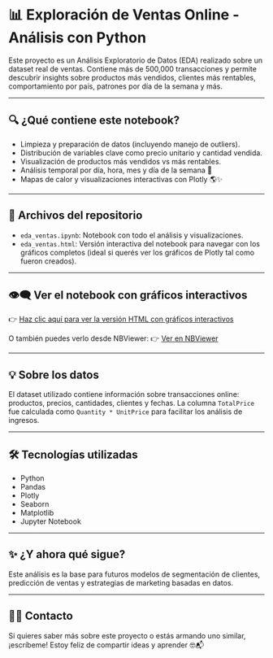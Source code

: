 # 📊 Exploración de Ventas Online - Análisis con Python

Este proyecto es un Análisis Exploratorio de Datos (EDA) realizado sobre un dataset real de ventas. Contiene más de 500,000 transacciones y permite descubrir insights sobre productos más vendidos, clientes más rentables, comportamiento por país, patrones por día de la semana y más.

---

## 🔍 ¿Qué contiene este notebook?

- Limpieza y preparación de datos (incluyendo manejo de outliers).
- Distribución de variables clave como precio unitario y cantidad vendida.
- Visualización de productos más vendidos vs más rentables.
- Análisis temporal por día, hora, mes y día de la semana 📅
- Mapas de calor y visualizaciones interactivas con Plotly 🌎✨

---

## 📁 Archivos del repositorio

- `eda_ventas.ipynb`: Notebook con todo el análisis y visualizaciones.
- `eda_ventas.html`: Versión interactiva del notebook para navegar con los gráficos completos (ideal si querés ver los gráficos de Plotly tal como fueron creados).

---

## 👁‍🗨 Ver el notebook con gráficos interactivos

👉 [Haz clic aquí para ver la versión HTML con gráficos interactivos](./eda_ventas.html)

O también puedes verlo desde NBViewer:
👉 [Ver en NBViewer](https://nbviewer.org/github/tu_usuario/tu_repositorio/blob/main/eda_ventas.ipynb)

---

## 💡 Sobre los datos

El dataset utilizado contiene información sobre transacciones online: productos, precios, cantidades, clientes y fechas. La columna `TotalPrice` fue calculada como `Quantity * UnitPrice` para facilitar los análisis de ingresos.

---

## 🛠️ Tecnologías utilizadas

- Python
- Pandas
- Plotly
- Seaborn
- Matplotlib
- Jupyter Notebook

---

## ✨ ¿Y ahora qué sigue?

Este análisis es la base para futuros modelos de segmentación de clientes, predicción de ventas y estrategias de marketing basadas en datos.

---

## 🙋‍♀️ Contacto

Si quieres saber más sobre este proyecto o estás armando uno similar, ¡escríbeme! Estoy feliz de compartir ideas y aprender 🤓📬


